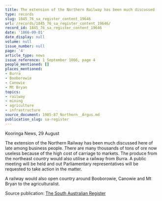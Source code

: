 ```yaml
---
title: The extension of the Northern Railway has been much discussed
type: records
slug: 1845_76_sa_register_content_19646
url: /records/1845_76_sa_register_content_19646/
record_id: 1845_76_sa_register_content_19646
date: '1866-09-01'
date_display: null
volume: null
issue_number: null
page: '4'
article_type: news
issue_reference: 1 September 1866, page 4
people_mentioned: []
places_mentioned:
- Burra
- Booborowie
- Canowie
- Mt Bryan
topics:
- railway
- mining
- agriculture
- infrastructure
source_document: 1985-87_Northern__Argus.md
publication_slug: sa-register
---
```


Kooringa News, 29 August

The extension of the Northern Railway has been much discussed here of late among business people.  There are many thousands of tons of ore now useless because of the high cost of carriage to markets.  The produce from the northeast country would also utilise a railway from Burra.  A public meeting will be held and out Parliamentary representatives will be requested to take action in the matter.

A railway would also open country around Booborowie, Canowie and Mt Bryan to the agriculturalist.

Source publication: [The South Australian Register](/publications/sa-register/)
